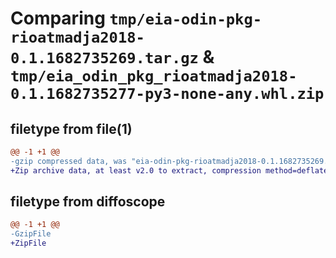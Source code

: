 # Comparing `tmp/eia-odin-pkg-rioatmadja2018-0.1.1682735269.tar.gz` & `tmp/eia_odin_pkg_rioatmadja2018-0.1.1682735277-py3-none-any.whl.zip`

## filetype from file(1)

```diff
@@ -1 +1 @@
-gzip compressed data, was "eia-odin-pkg-rioatmadja2018-0.1.1682735269.tar", last modified: Sat Apr 29 02:27:49 2023, max compression
+Zip archive data, at least v2.0 to extract, compression method=deflate
```

## filetype from diffoscope

```diff
@@ -1 +1 @@
-GzipFile
+ZipFile
```

